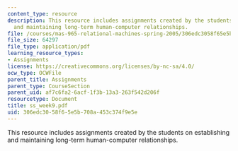 ```yaml
---
content_type: resource
description: This resource includes assignments created by the students on establishing
  and maintaining long-term human-computer relationships.
file: /courses/mas-965-relational-machines-spring-2005/306edc3058f65e5b708a453c374f9e5e_ss_week9.pdf
file_size: 64297
file_type: application/pdf
learning_resource_types:
- Assignments
license: https://creativecommons.org/licenses/by-nc-sa/4.0/
ocw_type: OCWFile
parent_title: Assignments
parent_type: CourseSection
parent_uid: af7c6fa2-6acf-1f3b-13a3-263f542d206f
resourcetype: Document
title: ss_week9.pdf
uid: 306edc30-58f6-5e5b-708a-453c374f9e5e
---
```

This resource includes assignments created by the students on establishing and maintaining long-term human-computer relationships.